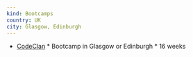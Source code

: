 ```yaml
---
kind: Bootcamps
country: UK
city: Glasgow, Edinburgh
---
```

* [CodeClan](https://twitter.com/CodeClanScot)
      * Bootcamp in Glasgow or Edinburgh
      * 16 weeks
